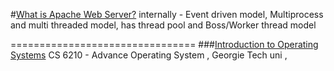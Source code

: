 
#[What is Apache Web Server?](https://www.youtube.com/watch?v=glU-qJb1mD8)
internally - Event driven model, Multiprocess and multi threaded model, has thread pool and Boss/Worker thread model


================================
###[Introduction to Operating Systems](https://classroom.udacity.com/courses/ud923)
CS 6210 - Advance Operating System , Georgie Tech uni , 




















